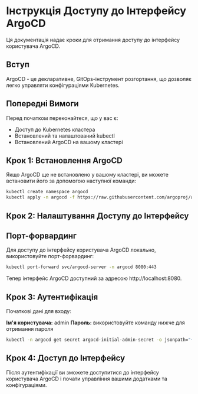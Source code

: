 # Інструкція Доступу до Інтерфейсу ArgoCD

Ця документація надає кроки для отримання доступу до інтерфейсу користувача ArgoCD.

## Вступ

ArgoCD - це декларативне, GitOps-інструмент розгортання, що дозволяє легко управляти конфігураціями Kubernetes.

## Попередні Вимоги

Перед початком переконайтеся, що у вас є:
- Доступ до Kubernetes кластера
- Встановлений та налаштований kubectl
- Встановлений ArgoCD на вашому кластері

## Крок 1: Встановлення ArgoCD

Якщо ArgoCD ще не встановлено у вашому кластері, ви можете встановити його за допомогою наступної команди:

```bash
kubectl create namespace argocd
kubectl apply -n argocd -f https://raw.githubusercontent.com/argoproj/argo-cd/stable/manifests/install.yaml
```

## Крок 2: Налаштування Доступу до Інтерфейсу
## Порт-форвардинг
Для доступу до інтерфейсу користувача ArgoCD локально, використовуйте порт-форвардинг:

``` bash
kubectl port-forward svc/argocd-server -n argocd 8080:443
```
Тепер інтерфейс ArgoCD доступний за адресою http://localhost:8080.


## Крок 3: Аутентифікація
Початкові дані для входу:

**Ім'я користувача:** admin
**Пароль:** використовуйте команду нижче для отримання пароля

``` bash
kubectl -n argocd get secret argocd-initial-admin-secret -o jsonpath="{.data.password}" | base64 -d; echo
```

## Крок 4: Доступ до Інтерфейсу
Після аутентифікації ви зможете доступитися до інтерфейсу користувача ArgoCD і почати управління вашими додатками та конфігураціями.
